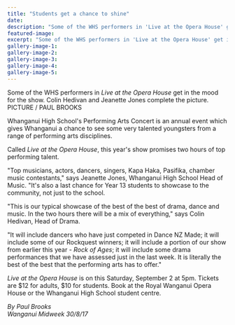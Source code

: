 ```yaml
---
title: "Students get a chance to shine"
date: 
description: "Some of the WHS performers in 'Live at the Opera House' get in the mood for the show. Colin Hedivan and Jeanette Jones complete the picture..."
featured-image: 
excerpt: "Some of the WHS performers in 'Live at the Opera House' get in the mood for the show. Colin Hedivan and Jeanette Jones complete the picture."
gallery-image-1: 
gallery-image-2: 
gallery-image-3: 
gallery-image-4: 
gallery-image-5: 
---
```


<p><span>Some of the WHS performers in <em>Live at the Opera House</em> get in the mood for the show. Colin Hedivan and Jeanette Jones complete the picture. <br />PICTURE / PAUL BROOKS</span></p>
<p class="element element-paragraph">Whanganui High School's Performing Arts Concert is an annual event which gives Whanganui a chance to see some very talented youngsters from a range of performing arts disciplines.</p>
<p class="element element-paragraph">Called&nbsp;<em>Live at the Opera House</em>, this year's show promises two hours of top performing talent.</p>
<p class="element element-paragraph">"Top musicians, actors, dancers, singers, Kapa Haka, Pasifika, chamber music contestants," says Jeanette Jones, Whanganui High School Head of Music. "It's also a last chance for Year 13 students to showcase to the community, not just to the school.</p>
<p class="element element-paragraph">"This is our typical showcase of the best of the best of drama, dance and music. In the two hours there will be a mix of everything," says Colin Hedivan, Head of Drama.</p>
<p class="element element-paragraph">"It will include dancers who have just competed in Dance NZ Made; it will include some of our Rockquest winners; it will include a portion of our show from earlier this year -&nbsp;<em>Rock of Ages</em>; it will include some drama performances that we have assessed just in the last week. It is literally the best of the best that the performing arts has to offer."</p>
<p><span><em>Live at the Opera House</em><span>&nbsp;is on this Saturday, September 2 at 5pm. Tickets are $12 for adults, $10 for students. Book at the Royal Wanganui Opera House or the Whanganui High School student centre.</span></span></p>
<p><em>By Paul Brooks<br />Wanganui Midweek 30/8/17</em></p>

